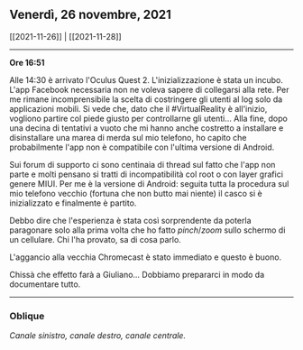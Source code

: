 ## Venerdì, 26 novembre, 2021

[[2021-11-26]] | [[2021-11-28]]

---

**Ore 16:51**

Alle 14:30 è arrivato l'Oculus Quest 2. L'inizializzazione è stata un incubo. L'app Facebook necessaria non ne voleva sapere di collegarsi alla rete. Per me rimane incomprensibile la scelta di costringere gli utenti al log solo da applicazioni mobili. Si vede che, dato che il #VirtualReality è all'inizio, vogliono partire col piede giusto per controllarne gli utenti... Alla fine, dopo una decina di tentativi a vuoto che mi hanno anche costretto a installare e disinstallare una marea di merda sul mio telefono, ho capito che probabilmente l'app non è compatibile con l'ultima versione di Android. 

Sui forum di supporto ci sono centinaia di thread sul fatto che l'app non parte e molti pensano si tratti di incompatibilità col root o con layer grafici genere MIUI. Per me è la versione di Android: seguita tutta la procedura sul mio telefono vecchio (fortuna che non butto mai niente) il casco si è inizializzato e finalmente è partito.

Debbo dire che l'esperienza è stata così sorprendente da poterla paragonare solo alla prima volta che ho fatto *pinch*/*zoom* sullo schermo di un cellulare. Chi l'ha provato, sa di cosa parlo.

L'aggancio alla vecchia Chromecast è stato immediato e questo è buono.

Chissà che effetto farà a Giuliano... Dobbiamo prepararci in modo da documentare tutto.

___

### Oblique

*Canale sinistro, canale destro, canale centrale.*
